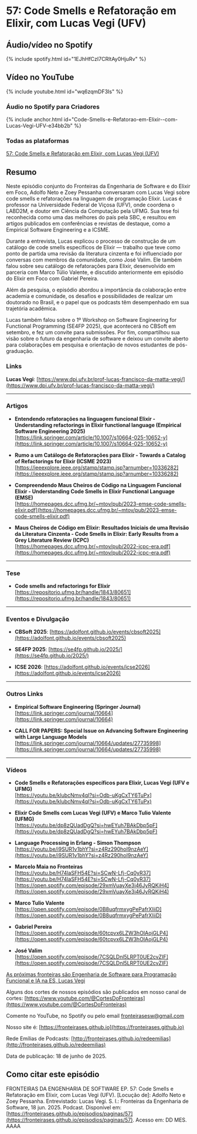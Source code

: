 # 57: Code Smells e Refatoração em Elixir, com Lucas Vegi (UFV)



## Áudio/vídeo no Spotify


{% include spotify.html id="1EJhHfCzI7CRltAy0HjuRv" %}


## Vídeo no YouTube

{% include youtube.html id="wq6zqmDF3Is" %}  



### Áudio no Spotify para Criadores


{% include anchor.html id="Code-Smells-e-Refatorao-em-Elixir--com-Lucas-Vegi-UFV-e34bb2b" %}


### Todas as plataformas


[57: Code Smells e Refatoração em Elixir, com Lucas Vegi (UFV)](https://creators.spotify.com/pod/show/fronteirases/episodes/Code-Smells-e-Refatorao-em-Elixir--com-Lucas-Vegi-UFV-e34bb2b)

## Resumo


Neste episódio conjunto do Fronteiras da Engenharia de Software e do Elixir em Foco, Adolfo Neto e Zoey Pessanha conversaram com Lucas Vegi sobre code smells e refatorações na linguagem de programação Elixir. Lucas é professor na Universidade Federal de Viçosa (UFV), onde coordena o LABD2M, e doutor em Ciência da Computação pela UFMG. Sua tese foi reconhecida como uma das melhores do país pela SBC, e resultou em artigos publicados em conferências e revistas de destaque, como a Empirical Software Engineering e a ICSME.

Durante a entrevista, Lucas explicou o processo de construção de um catálogo de code smells específicos de Elixir — trabalho que teve como ponto de partida uma revisão da literatura cinzenta e foi influenciado por conversas com membros da comunidade, como José Valim. Ele também falou sobre seu catálogo de refatorações para Elixir, desenvolvido em parceria com Marco Túlio Valente, e discutido anteriormente em episódio do Elixir em Foco com Gabriel Pereira.

Além da pesquisa, o episódio abordou a importância da colaboração entre academia e comunidade, os desafios e possibilidades de realizar um doutorado no Brasil, e o papel que os podcasts têm desempenhado em sua trajetória acadêmica.

Lucas também falou sobre o 1º Workshop on Software Engineering for Functional Programming (SE4FP 2025), que acontecerá no CBSoft em setembro, e fez um convite para submissões. Por fim, compartilhou sua visão sobre o futuro da engenharia de software e deixou um convite aberto para colaborações em pesquisa e orientação de novos estudantes de pós-graduação.


### Links

**Lucas Vegi**: [https://www.dpi.ufv.br/prof-lucas-francisco-da-matta-vegi/](https://www.dpi.ufv.br/prof-lucas-francisco-da-matta-vegi/)

---

### Artigos

- **Entendendo refatorações na linguagem funcional Elixir - Understanding refactorings in Elixir functional language (Empirical Software Engineering 2025)**  
    [https://link.springer.com/article/10.1007/s10664-025-10652-y](https://link.springer.com/article/10.1007/s10664-025-10652-y)
    
- **Rumo a um Catálogo de Refatorações para Elixir - Towards a Catalog of Refactorings for Elixir (ICSME 2023)**  
    [https://ieeexplore.ieee.org/stamp/stamp.jsp?arnumber=10336282](https://ieeexplore.ieee.org/stamp/stamp.jsp?arnumber=10336282)
    
- **Compreendendo Maus Cheiros de Código na Linguagem Funcional Elixir - Understanding Code Smells in Elixir Functional Language (EMSE)**  
    [https://homepages.dcc.ufmg.br/~mtov/pub/2023-emse-code-smells-elixir.pdf](https://homepages.dcc.ufmg.br/~mtov/pub/2023-emse-code-smells-elixir.pdf)
    
- **Maus Cheiros de Código em Elixir: Resultados Iniciais de uma Revisão da Literatura Cinzenta - Code Smells in Elixir: Early Results from a Grey Literature Review (ICPC)**  
    [https://homepages.dcc.ufmg.br/~mtov/pub/2022-icpc-era.pdf](https://homepages.dcc.ufmg.br/~mtov/pub/2022-icpc-era.pdf)
    

---

### Tese

- **Code smells and refactorings for Elixir**  
    [https://repositorio.ufmg.br/handle/1843/80651](https://repositorio.ufmg.br/handle/1843/80651)
    

---

### Eventos e Divulgação

- **CBSoft 2025**: [https://adolfont.github.io/events/cbsoft2025](https://adolfont.github.io/events/cbsoft2025)
    
- **SE4FP 2025**: [https://se4fp.github.io/2025/](https://se4fp.github.io/2025/)
    
- **ICSE 2026**: [https://adolfont.github.io/events/icse2026](https://adolfont.github.io/events/icse2026)
    

---

### Outros Links

- **Empirical Software Engineering (Springer Journal)**  
    [https://link.springer.com/journal/10664](https://link.springer.com/journal/10664)
    
- **CALL FOR PAPERS: Special Issue on Advancing Software Engineering with Large Language Models**  
    [https://link.springer.com/journal/10664/updates/27735998](https://link.springer.com/journal/10664/updates/27735998)
    

---

### Vídeos

- **Code Smells e Refatorações específicos para Elixir, Lucas Vegi (UFV e UFMG)**  
    [https://youtu.be/klubcNmv4qI?si=Odb-uKgCxTY6TuPx](https://youtu.be/klubcNmv4qI?si=Odb-uKgCxTY6TuPx)
    
- **Elixir Code Smells com Lucas Vegi (UFV) e Marco Tulio Valente (UFMG)**  
    [https://youtu.be/dp8zQUadDgQ?si=hwEYuh7BAkDbp5pF](https://youtu.be/dp8zQUadDgQ?si=hwEYuh7BAkDbp5pF)
    
- **Language Processing in Erlang - Simon Thompson**  
    [https://youtu.be/i9SUR1v1bhY?si=z4Rz290hoI9nzAeY](https://youtu.be/i9SUR1v1bhY?si=z4Rz290hoI9nzAeY)
    
- **Marcelo Maia no Fronteiras**  
    [https://youtu.be/H74laSFH54E?si=SCwN-Lfj-Cq0yR37](https://youtu.be/H74laSFH54E?si=SCwN-Lfj-Cq0yR37)  
    [https://open.spotify.com/episode/29xmVuayXe3i46JyRQKiH4](https://open.spotify.com/episode/29xmVuayXe3i46JyRQKiH4)
    
- **Marco Tulio Valente**  
    [https://open.spotify.com/episode/0B8uqfrmxygPePafrXIiiD](https://open.spotify.com/episode/0B8uqfrmxygPePafrXIiiD)
    
- **Gabriel Pereira**  
    [https://open.spotify.com/episode/60tcpvx6LZW3hOIAojGLP4](https://open.spotify.com/episode/60tcpvx6LZW3hOIAojGLP4)
    
- **José Valim**  
    [https://open.spotify.com/episode/7CSQLDnl5LRPT0UE2cvZIF](https://open.spotify.com/episode/7CSQLDnl5LRPT0UE2cvZIF)


[As próximas fronteiras são Engenharia de Software para Programação Funcional e IA na ES, Lucas Vegi](https://youtu.be/9ov4cGNQaZ4?si=V9VXcf40KqPq29Y3)
 

Alguns dos cortes de nossos episódios são publicados em nosso canal de cortes: [⁠https://www.youtube.com/@CortesDoFronteiras⁠](https://www.youtube.com/@CortesDoFronteiras)  

Comente no YouTube, no Spotify ou pelo email ⁠⁠fronteirasesw@gmail.com⁠⁠ 

Nosso site é: ⁠⁠⁠⁠⁠[⁠https://fronteirases.github.io⁠](https://fronteirases.github.io)   ⁠

Rede Emílias de Podcasts: [⁠http://fronteirases.github.io/redeemilias⁠](http://fronteirases.github.io/redeemilias) 

Data de publicação: 18 de junho de 2025\.

## Como citar este episódio

FRONTEIRAS DA ENGENHARIA DE SOFTWARE EP. 57: Code Smells e Refatoração em Elixir, com Lucas Vegi (UFV). \[Locução de\]: Adolfo Neto e Zoey Pessanha. Entrevistado: Lucas Vegi. S. l.: Fronteiras da Engenharia de Software, 18 jun. 2025\. Podcast. Disponível em: [⁠⁠⁠⁠⁠https://fronteirases.github.io/episodios/paginas/57](https://fronteirases.github.io/episodios/paginas/57). ⁠Acesso em: DD MES. AAAA

